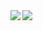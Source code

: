 <a href="https://github.com/anuraghazra/github-readme-stats">
  <img align="left" src="https://github-readme-stats.vercel.app/api?username=adewes&show_icons=true&theme=darcula"/>
</a>
<a href="https://github.com/anuraghazra/github-readme-stats">
  <img align="left" src="https://github-readme-stats.vercel.app/api/top-langs/?username=adewes&theme=darcula&hide=JavaScript" />
</a>
